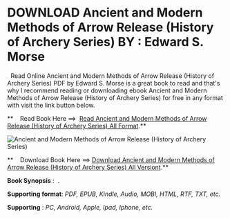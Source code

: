  **DOWNLOAD Ancient and Modern Methods of Arrow Release (History of Archery Series) BY : Edward S. Morse**
=========================================================================================================

  Read Online Ancient and Modern Methods of Arrow Release (History of Archery Series) PDF by Edward S. Morse is a great book to read and that's why I recommend reading or downloading ebook Ancient and Modern Methods of Arrow Release (History of Archery Series) for free in any format with visit the link button below.

**    Read Book Here ==>  [Read Ancient and Modern Methods of Arrow Release (History of Archery Series) All Format](https://goodreadbook.site/?book=1473329175).**

![Ancient and Modern Methods of Arrow Release (History of Archery Series)](https://i.gr-assets.com/images/S/compressed.photo.goodreads.com/books/1644355461l/41641786.jpg)

**    Download Book Here ==> [Download Ancient and Modern Methods of Arrow Release (History of Archery Series) All Versiont](https://goodreadbook.site/?book=1473329175).**

**Book Synopsis** :  .

**Supporting format**: _PDF, EPUB, Kindle, Audio, MOBI, HTML, RTF, TXT, etc._

**Supporting** : _PC, Android, Apple, Ipad, Iphone, etc._